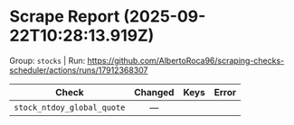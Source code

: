 # Scrape Report (2025-09-22T10:28:13.919Z)

Group: `stocks`  |  Run: https://github.com/AlbertoRoca96/scraping-checks-scheduler/actions/runs/17912368307

| Check | Changed | Keys | Error |
|---|:---:|:--|:--|
| `stock_ntdoy_global_quote` | — |  |  |
